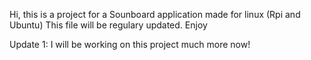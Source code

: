 
Hi, this is a project for a Sounboard application made for linux (Rpi and Ubuntu)
This file will be regulary updated. Enjoy

Update 1: I will be working on this project much more now!